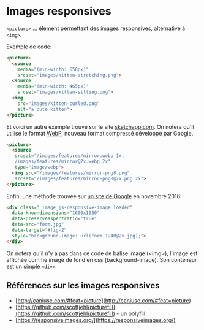 

Images responsives
===

`<picture>` ... élément permettant des images responsives, alternative à `<img>`.

Exemple de code:

```html
<picture>
  <source 
    media="(min-width: 650px)"
    srcset="images/kitten-stretching.png">
  <source 
    media="(min-width: 465px)"
    srcset="images/kitten-sitting.png">
  <img 
    src="images/kitten-curled.png" 
    alt="a cute kitten">
</picture>
```

Et voici un autre exemple trouvé sur le site [sketchapp.com](https://www.sketchapp.com/features/). On notera qu'il utilise le format [WebP](https://fr.wikipedia.org/wiki/WebP), nouveau format compressé développé par Google.

```html
<picture>
  <source 
   srcset="/images/features/mirror.webp 1x,
   /images/features/mirror@2x.webp 2x" 
   type="image/webp">
  <img src="/images/features/mirror-png8.png" 
   srcset="/images/features/mirror-png8@2x.png 2x">
</picture>
```

Enfin, une méthode trouvée sur [un site de Google](https://design.google.com/articles/introducing-pixate-and-form-1-3/) en novembre 2016: 

```html
<div class="_image js-responsive-image loaded" 
  data-knowndimensions="1600x1050" 
  data-preserveaspectratio="true" 
  data-src="form.jpg" 
  data-target="#fig-2" 
  style="background-image: url(form-1240@2x.jpg);">
</div>
```

On notera qu'il n'y a pas dans ce code de balise image (&lt;img&gt;), l'image est affichée comme image de fond en css (background-image). Son conteneur est un simple `<div>`.

## Références sur les images responsives

- [http://caniuse.com/#feat=picture](http://caniuse.com/#feat=picture)
- [https://github.com/scottjehl/picturefill](https://github.com/scottjehl/picturefill) - un polyfill
- [https://responsiveimages.org/](https://responsiveimages.org/)
